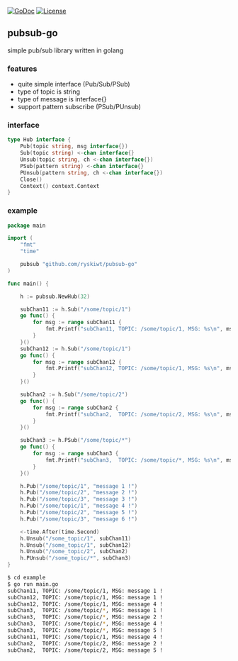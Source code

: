 [![GoDoc](https://godoc.org/github.com/ryskiwt/pubsub-go?status.svg)](https://godoc.org/github.com/ryskiwt/pubsub-go)
[![License](https://img.shields.io/badge/License-BSD%202--Clause-orange.svg)](https://github.com/ryskiwt/pubsub-go/blob/master/LICENSE)

## pubsub-go

simple pub/sub library written in golang

### features
- quite simple interface (Pub/Sub/PSub)
- type of topic is string
- type of message is interface{}
- support pattern subscribe (PSub/PUnsub)

### interface

```go
type Hub interface {
	Pub(topic string, msg interface{})
	Sub(topic string) <-chan interface{}
	Unsub(topic string, ch <-chan interface{})
	PSub(pattern string) <-chan interface{}
	PUnsub(pattern string, ch <-chan interface{})
	Close()
	Context() context.Context
}
```

### example

```go
package main

import (
	"fmt"
	"time"

	pubsub "github.com/ryskiwt/pubsub-go"
)

func main() {

	h := pubsub.NewHub(32)

	subChan11 := h.Sub("/some/topic/1")
	go func() {
		for msg := range subChan11 {
			fmt.Printf("subChan11, TOPIC: /some/topic/1, MSG: %s\n", msg)
		}
	}()
	subChan12 := h.Sub("/some/topic/1")
	go func() {
		for msg := range subChan12 {
			fmt.Printf("subChan12, TOPIC: /some/topic/1, MSG: %s\n", msg)
		}
	}()

	subChan2 := h.Sub("/some/topic/2")
	go func() {
		for msg := range subChan2 {
			fmt.Printf("subChan2,  TOPIC: /some/topic/2, MSG: %s\n", msg)
		}
	}()

	subChan3 := h.PSub("/some/topic/*")
	go func() {
		for msg := range subChan3 {
			fmt.Printf("subChan3,  TOPIC: /some/topic/*, MSG: %s\n", msg)
		}
	}()

	h.Pub("/some/topic/1", "message 1 !")
	h.Pub("/some/topic/2", "message 2 !")
	h.Pub("/some/topic/3", "message 3 !")
	h.Pub("/some/topic/1", "message 4 !")
	h.Pub("/some/topic/2", "message 5 !")
	h.Pub("/some/topic/3", "message 6 !")

	<-time.After(time.Second)
	h.Unsub("/some_topic/1", subChan11)
	h.Unsub("/some_topic/1", subChan12)
	h.Unsub("/some_topic/2", subChan2)
	h.PUnsub("/some_topic/*", subChan3)
}
```

```sh
$ cd example
$ go run main.go
subChan11, TOPIC: /some/topic/1, MSG: message 1 !
subChan12, TOPIC: /some/topic/1, MSG: message 1 !
subChan12, TOPIC: /some/topic/1, MSG: message 4 !
subChan3,  TOPIC: /some/topic/*, MSG: message 1 !
subChan3,  TOPIC: /some/topic/*, MSG: message 2 !
subChan3,  TOPIC: /some/topic/*, MSG: message 4 !
subChan3,  TOPIC: /some/topic/*, MSG: message 5 !
subChan11, TOPIC: /some/topic/1, MSG: message 4 !
subChan2,  TOPIC: /some/topic/2, MSG: message 2 !
subChan2,  TOPIC: /some/topic/2, MSG: message 5 !
```
